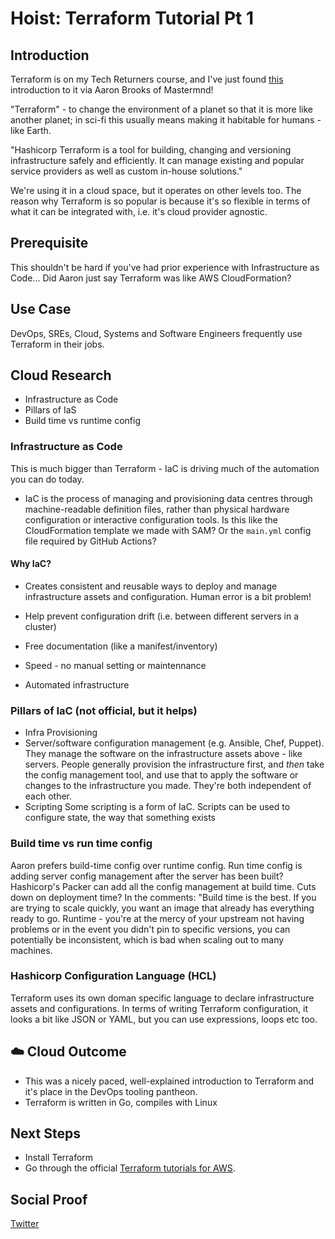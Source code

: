 # Hoist: Terraform Tutorial Pt 1

## Introduction

Terraform is on my Tech Returners course, and I've just found [this](https://youtu.be/82gMxNob3Uc) introduction to it via Aaron Brooks of Mastermnd!

"Terraform" - to change the environment of a planet so that it is more like another planet; in sci-fi this usually means making it habitable for humans - like Earth.

"Hashicorp Terraform is a tool for building, changing and versioning infrastructure safely and efficiently. It can manage existing and popular service providers as well as custom in-house solutions."

We're using it in a cloud space, but it operates on other levels too. The reason why Terraform is so popular is because it's so flexible in terms of what it can be integrated with, i.e. it's cloud provider agnostic.

## Prerequisite

This shouldn't be hard if you've had prior experience with Infrastructure as Code... Did Aaron just say Terraform was like AWS CloudFormation?

## Use Case

DevOps, SREs, Cloud, Systems and Software Engineers frequently use Terraform in their jobs.

## Cloud Research

- Infrastructure as Code
- Pillars of IaS
- Build time vs runtime config

### Infrastructure as Code

This is much bigger than Terraform - IaC is driving much of the automation you can do today.

- IaC is the process of managing and provisioning data centres through machine-readable definition files, rather than physical hardware configuration or interactive configuration tools. Is this like the CloudFormation template we made with SAM? Or the `main.yml` config file required by GitHub Actions?

#### Why IaC?

- Creates consistent and reusable ways to deploy and manage infrastructure assets and configuration. Human error is a bit problem!

- Help prevent configuration drift (i.e. between different servers in a cluster)

- Free documentation (like a manifest/inventory)

- Speed - no manual setting or maintennance

- Automated infrastructure

### Pillars of IaC (not official, but it helps)

- Infra Provisioning
- Server/software configuration management (e.g. Ansible, Chef, Puppet).
  They manage the software on the infrastructure assets above - like servers. People generally provision the infrastructure first, and _then_ take the config management tool, and use that to apply the software or changes to the infrastructure you made. They're both independent of each other.
- Scripting
  Some scripting is a form of IaC. Scripts can be used to configure state, the way that something exists

### Build time vs run time config

Aaron prefers build-time config over runtime config. Run time config is adding server config management after the server has been built? Hashicorp's Packer can add all the config management at build time. Cuts down on deployment time? In the comments: "Build time is the best. If you are trying to scale quickly, you want an image that already has everything ready to go. Runtime - you're at the mercy of your upstream not having problems or in the event you didn't pin to specific versions, you can potentially be inconsistent, which is bad when scaling out to many machines.

### Hashicorp Configuration Language (HCL)

Terraform uses its own doman specific language to declare infrastructure assets and configurations. In terms of writing Terraform configuration, it looks a bit like JSON or YAML, but you can use expressions, loops etc too.

## ☁️ Cloud Outcome

- This was a nicely paced, well-explained introduction to Terraform and it's place in the DevOps tooling pantheon.
- Terraform is written in Go, compiles with Linux

## Next Steps

- Install Terraform
- Go through the official [Terraform tutorials for AWS](https://learn.hashicorp.com/collections/terraform/aws-get-started).

## Social Proof

[Twitter](https://twitter.com/_notwaving/status/1347993093161803780?s=20)
